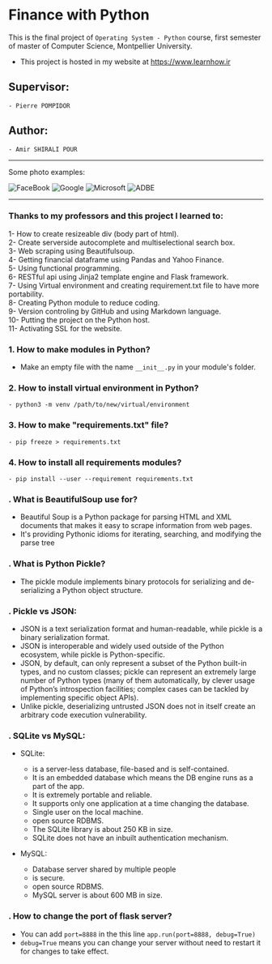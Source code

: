 # Finance with Python
This is the final project of `Operating System - Python` course, first semester of master of Computer Science, Montpellier University. 
- This project is hosted in my website at https://www.learnhow.ir

## Supervisor:
    - Pierre POMPIDOR

## Author:
    - Amir SHIRALI POUR

----------------------------------------------------------------------------
Some photo examples:


![FaceBook](/HMIN113M%20-%20Système/Projet/static/resources/pic/fb.png)
![Google](/HMIN113M%20-%20Système/Projet/static/resources/pic/google.png)
![Microsoft](/HMIN113M%20-%20Système/Projet/static/resources/pic/msft.png)
![ADBE](/HMIN113M%20-%20Système/Projet/static/resources/pic/adbe.png)

----------------------------------------------------------------------------
### Thanks to my professors and this project I learned to:

1- How to create resizeable div (body part of html).   
2- Create serverside autocomplete and multiselectional search box.   
3- Web scraping using Beautifulsoup.   
4- Getting financial dataframe using Pandas and Yahoo Finance.   
5- Using functional programming.   
6- RESTful api using Jinja2 template engine and Flask framework.   
7- Using Virtual environment and creating requirement.txt file to have more portability.   
8- Creating Python module to reduce coding.   
9- Version controling by GitHub and using Markdown language.    
10- Putting the project on the Python host.   
11- Activating SSL for the website.    

### 1. How to make modules in Python?
- Make an empty file with the name `__init__.py` in your module's folder.

### 2. How to install virtual environment in Python?
    - python3 -m venv /path/to/new/virtual/environment

### 3. How to make "requirements.txt" file?
    - pip freeze > requirements.txt

### 4. How to install all requirements modules?
    - pip install --user --requirement requirements.txt

### . What is BeautifulSoup use for?
- Beautiful Soup is a Python package for parsing HTML and XML documents that makes it easy to scrape 
information from web pages.
- It's providing Pythonic idioms for iterating, searching, and modifying the parse tree

### . What is Python Pickle?
- The pickle module implements binary protocols for serializing and de-serializing a Python object structure.

### . Pickle vs JSON:
- JSON is a text serialization format and human-readable, while pickle is a binary serialization format.
- JSON is interoperable and widely used outside of the Python ecosystem, while pickle is Python-specific.
- JSON, by default, can only represent a subset of the Python built-in types, and no custom classes; 
pickle can represent an extremely large number of Python types (many of them automatically, by clever 
usage of Python’s introspection facilities; complex cases can be tackled by implementing specific object APIs).
- Unlike pickle, deserializing untrusted JSON does not in itself create an arbitrary code execution vulnerability.

### . SQLite vs MySQL:
- SQLite:
    - is a server-less database, file-based and is self-contained.
    - It is an embedded database which means the DB engine runs as a part of the app.
    - It is extremely portable and reliable.
    - It supports only one application at a time changing the database.
    - Single user on the local machine.
    - open source RDBMS.
    - The SQLite library is about 250 KB in size.
    - SQLite does not have an inbuilt authentication mechanism.
    
- MySQL:
    - Database server shared by multiple people
    - is secure.
    - open source RDBMS.
    - MySQL server is about 600 MB in size.


### . How to change the port of flask server?
- You can add `port=8888` in the this line `app.run(port=8888, debug=True)`
- `debug=True` means you can change your server without need to restart it for changes to take effect.
